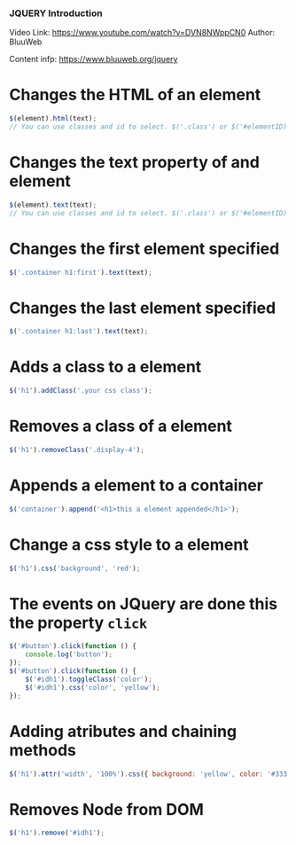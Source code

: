 ### JQUERY Introduction

Video Link: https://www.youtube.com/watch?v=DVN8NWppCN0
Author: BluuWeb

Content infp: https://www.bluuweb.org/jquery

# Changes the HTML of an element

```js
$(element).html(text);
// You can use classes and id to select. $('.class') or $('#elementID)
```

# Changes the text property of and element

```js
$(element).text(text);
// You can use classes and id to select. $('.class') or $('#elementID)
```

# Changes the first element specified

```js
$('.container h1:first').text(text);
```

# Changes the last element specified

```js
$('.container h1:last').text(text);
```

# Adds a class to a element

```js
$('h1').addClass('.your css class');
```

# Removes a class of a element

```js
$('h1').removeClass('.display-4');
```

# Appends a element to a container

```js
$('container').append('<h1>this a element appended</h1>');
```

# Change a css style to a element

```js
$('h1').css('background', 'red');
```

# The events on JQuery are done this the property `click`

```js
$('#button').click(function () {
    console.log('button');
});
$('#button').click(function () {
    $('#idh1').toggleClass('color');
    $('#idh1').css('color', 'yellow');
});
```

# Adding atributes and chaining methods

```js
$('h1').attr('width', '100%').css({ background: 'yellow', color: '#333' });
```

# Removes Node from DOM

```js
$('h1').remove('#idh1');
```
